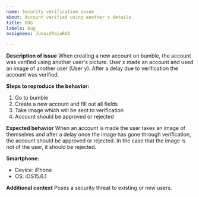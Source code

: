 ```yaml
---
name: Security verification issue
about: Account verified using another's details
title: BUG
labels: bug
assignees: JunaidRajaROQ

---
```


**Description of issue**
When creating a new account on bumble, the account was verified using another user's picture. 
User x made an account and used an image of another user (User y). After a delay due to verification the account was verified. 

**Steps to reproduce the behavior:**
1. Go to bumble
2. Create a new account and fill out all fields
3. Take image which will be sent to verification
4. Account should be approved or rejected

**Expected behavior**
When an account is made the user takes an image of themselves and after a delay once the image has gone through verification, the account should be approved or rejected. In the case that the image is not of the user, it should be rejected.

**Smartphone:**
 - Device: iPhone
 - OS: iOS15.6.1

**Additional context**
Poses a security threat to existing or new users.
